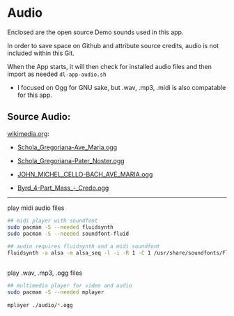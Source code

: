 # Audio

Enclosed are the open source Demo sounds used in this app.

In order to save space on Github and attribute source credits, audio is not included within this Git.

When the App starts, it will then check for installed audio files and then import as needed ```dl-app-audio.sh```

- I focused on Ogg for GNU sake, but .wav, .mp3, .midi is also compatable for this app.


## Source Audio:

[wikimedia.org](https://commons.wikimedia.org/wiki/Category:Ogg_files_of_Christian_music):

- [Schola_Gregoriana-Ave_Maria.ogg](https://en.wikipedia.org/wiki/File:Schola_Gregoriana-Ave_Maria.ogg)

- [Schola_Gregoriana-Pater_Noster.ogg](https://commons.wikimedia.org/wiki/File:Schola_Gregoriana-Pater_Noster.ogg)

- [JOHN_MICHEL_CELLO-BACH_AVE_MARIA.ogg](https://commons.wikimedia.org/wiki/File:JOHN_MICHEL_CELLO-BACH_AVE_MARIA.ogg)

- [Byrd_4-Part_Mass_-_Credo.ogg](https://commons.wikimedia.org/wiki/File:Byrd_4-Part_Mass_-_Credo.ogg)

---

play midi audio files
```sh
## midi player with soundfont
sudo pacman -S --needed fluidsynth
sudo pacman -S --needed soundfont-fluid
	
## audio requires fluidsynth and a midi soundfont
fluidsynth -a alsa -m alsa_seq -l -i -R 1 -C 1 /usr/share/soundfonts/FluidR3_GM.sf2 ./audio/*.mid
	
```

play .wav, .mp3, .ogg files
```sh
## multimedia player for video and audio
sudo pacman -S --needed mplayer
	
mplayer ./audio/*.ogg
```
